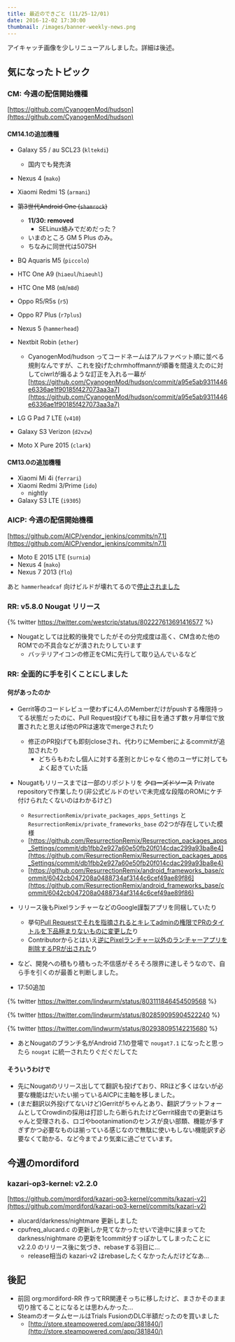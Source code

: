```yaml
---
title: 最近のできごと (11/25-12/01)
date: 2016-12-02 17:30:00
thumbnail: /images/banner-weekly-news.png
---
```


アイキャッチ画像を少しリニューアルしました。詳細は後述。

<!--more-->

## 気になったトピック

### CM: 今週の配信開始機種

[https://github.com/CyanogenMod/hudson](https://github.com/CyanogenMod/hudson)

#### CM14.1の追加機種

- Galaxy S5 / au SCL23 (`kltekdi`)
    - 国内でも発売済

- Nexus 4 (`mako`)
- Xiaomi Redmi 1S (`armani`)
- <del>第3世代Android One (`shamrock`)</del>
    - **11/30: removed**
        - SELinux絡みでだめだった？
    - いまのところ GM 5 Plus のみ。
    - ちなみに同世代は507SH
- BQ Aquaris M5 (`piccolo`)
- HTC One A9 (`hiaeul`/`hiaeuhl`)
- HTC One M8 (`m8`/`m8d`)
- Oppo R5/R5s (`r5`)
- Oppo R7 Plus (`r7plus`)
- Nexus 5 (`hammerhead`)
- Nextbit Robin (`ether`)
    - CyanogenMod/hudson ってコードネームはアルファベット順に並べる規則なんですが、これを投げたchrmhoffmannが順番を間違えたのに対してciwrlが煽るような訂正を入れる一幕が
[https://github.com/CyanogenMod/hudson/commit/a95e5ab9311446e6336ae1f90185f427073aa3a7](https://github.com/CyanogenMod/hudson/commit/a95e5ab9311446e6336ae1f90185f427073aa3a7)
- LG G Pad 7 LTE (`v410`)
- Galaxy S3 Verizon (`d2vzw`)
- Moto X Pure 2015 (`clark`)

#### CM13.0の追加機種

- Xiaomi Mi 4i (`ferrari`)
- Xiaomi Redmi 3/Prime (`ido`)
    - nightly
- Galaxy S3 LTE (`i9305`)

### AICP: 今週の配信開始機種

[https://github.com/AICP/vendor_jenkins/commits/n7.1](https://github.com/AICP/vendor_jenkins/commits/n7.1)

- Moto E 2015 LTE (`surnia`)
- Nexus 4 (`mako`)
- Nexus 7 2013 (`flo`)

あと `hammerheadcaf` 向けビルドが壊れてるので[停止されました](https://github.com/AICP/vendor_jenkins/commit/19049d70dc873b7c0b0e8703336b074d8729f41f)

### RR: v5.8.0 Nougat リリース

{% twitter https://twitter.com/westcrip/status/802227613691416577 %}

- Nougatとしては比較的後発でしたがその分完成度は高く、CM含めた他のROMでの不具合などが潰されたりしています
    - バッテリアイコンの修正をCMに先行して取り込んでいるなど

### RR: 全面的に手を引くことにしました

#### 何があったのか

- Gerrit等のコードレビュー使わずに4人のMemberだけがpushする権限持ってる状態だったのに、Pull Request投げても禄に目を通さず数ヶ月単位で放置されたと思えば他のPRは速攻でmergeされたり
    - 修正のPR投げても即刻closeされ、代わりにMemberによるcommitが追加されたり
        - どちらもわたし個人に対する差別とかじゃなく他のユーザに対してもよく起きていた話
- Nougatもリリースまでは一部のリポジトリを <del>クローズドソース</del> Private repositoryで作業したり(非公式ビルドのせいで未完成な段階のROMにケチ付けられたくないのはわかるけど)
    - `ResurrectionRemix/private_packages_apps_Settings` と `ResurrectionRemix/private_frameworks_base` の2つが存在していた模様
    - [https://github.com/ResurrectionRemix/Resurrection_packages_apps_Settings/commit/db1fbb2e927a60e50fb20f014cdac299a93ba8e4](https://github.com/ResurrectionRemix/Resurrection_packages_apps_Settings/commit/db1fbb2e927a60e50fb20f014cdac299a93ba8e4)
    - [https://github.com/ResurrectionRemix/android_frameworks_base/commit/6042cb047208a0488734af3144c6cef49ae89f86](https://github.com/ResurrectionRemix/android_frameworks_base/commit/6042cb047208a0488734af3144c6cef49ae89f86)
- リリース後もPixelランチャーなどのGoogle謹製アプリを同梱していたり
    - 挙句[Pull Requestでそれを指摘されるとキレてadminの権限でPRのタイトルを下品極まりないものに変更した](https://github.com/ResurrectionRemix/android_vendor_resurrection/pull/47)り
    - Contributorからとはいえ[逆にPixelランチャー以外のランチャーアプリを削除するPRが出された](https://github.com/ResurrectionRemix/android_vendor_resurrection/pull/50)り
- など、開発への積もり積もった不信感がそろそろ限界に達しそうなので、自ら手を引くのが最善と判断しました。

- 17:50追加

{% twitter https://twitter.com/lindwurm/status/803111846454509568 %}

{% twitter https://twitter.com/lindwurm/status/802859095904522240 %}

{% twitter https://twitter.com/lindwurm/status/802938095142215680 %}

- あとNougatのブランチ名がAndroid 7.1の登場で `nougat7.1` になったと思ったら `nougat` に統一されたりぐだぐだしてた

#### そういうわけで

- 先にNougatのリリース出してて翻訳も投げており、RRほど多くはないが必要な機能はだいたい揃っているAICPに主軸を移しました。
- (まだ翻訳以外投げてないけど)Gerritがちゃんとあり、翻訳プラットフォームとしてCrowdinの採用は打診したら断られたけどGerrit経由での更新はちゃんと受理される、ロゴやbootanimationのセンスが良い部類、機能が多すぎずかつ必要なものは揃っている感じなので無駄に使いもしない機能訳す必要なくて助かる、など今までより気楽に過ごせています。

## 今週のmordiford

### kazari-op3-kernel: v2.2.0

[https://github.com/mordiford/kazari-op3-kernel/commits/kazari-v2](https://github.com/mordiford/kazari-op3-kernel/commits/kazari-v2)

- alucard/darkness/nightmare 更新しました
- cpufreq_alucard.c の更新しか見てなかったせいで途中に挟まってた darkness/nightmare の更新を1commit分すっぽかしてしまったことに v2.2.0 のリリース後に気づき、rebaseする羽目に…
    - release相当の kazari-v2 はrebaseしたくなかったんだけどなあ…

## 後記

- 前回 org:mordiford-RR 作ってRR関連そっちに移したけど、まさかそのまま切り捨てることになるとは思わんかった…
- SteamのオータムセールはTrials FusionのDLC半額だったのを買いました
    - [http://store.steampowered.com/app/381840/](http://store.steampowered.com/app/381840/)
